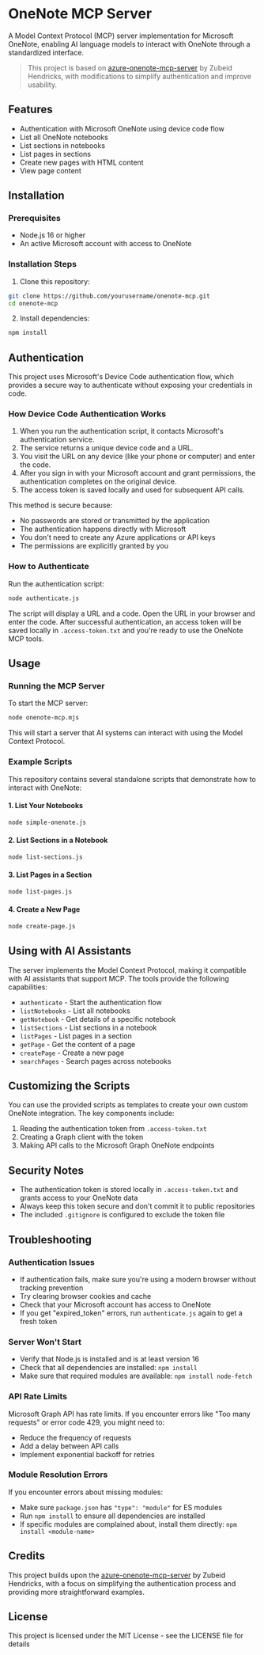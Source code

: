 # OneNote MCP Server

A Model Context Protocol (MCP) server implementation for Microsoft OneNote, enabling AI language models to interact with OneNote through a standardized interface.

> This project is based on [azure-onenote-mcp-server](https://github.com/ZubeidHendricks/azure-onenote-mcp-server) by Zubeid Hendricks, with modifications to simplify authentication and improve usability.

## Features

- Authentication with Microsoft OneNote using device code flow
- List all OneNote notebooks
- List sections in notebooks
- List pages in sections
- Create new pages with HTML content
- View page content

## Installation

### Prerequisites

- Node.js 16 or higher
- An active Microsoft account with access to OneNote

### Installation Steps

1. Clone this repository:

```bash
git clone https://github.com/yourusername/onenote-mcp.git
cd onenote-mcp
```

2. Install dependencies:

```bash
npm install
```

## Authentication

This project uses Microsoft's Device Code authentication flow, which provides a secure way to authenticate without exposing your credentials in code.

### How Device Code Authentication Works

1. When you run the authentication script, it contacts Microsoft's authentication service.
2. The service returns a unique device code and a URL.
3. You visit the URL on any device (like your phone or computer) and enter the code.
4. After you sign in with your Microsoft account and grant permissions, the authentication completes on the original device.
5. The access token is saved locally and used for subsequent API calls.

This method is secure because:
- No passwords are stored or transmitted by the application
- The authentication happens directly with Microsoft
- You don't need to create any Azure applications or API keys
- The permissions are explicitly granted by you

### How to Authenticate

Run the authentication script:

```bash
node authenticate.js
```

The script will display a URL and a code. Open the URL in your browser and enter the code. After successful authentication, an access token will be saved locally in `.access-token.txt` and you're ready to use the OneNote MCP tools.

## Usage

### Running the MCP Server

To start the MCP server:

```bash
node onenote-mcp.mjs
```

This will start a server that AI systems can interact with using the Model Context Protocol.

### Example Scripts

This repository contains several standalone scripts that demonstrate how to interact with OneNote:

#### 1. List Your Notebooks

```bash
node simple-onenote.js
```

#### 2. List Sections in a Notebook

```bash
node list-sections.js
```

#### 3. List Pages in a Section

```bash
node list-pages.js
```

#### 4. Create a New Page

```bash
node create-page.js
```

## Using with AI Assistants

The server implements the Model Context Protocol, making it compatible with AI assistants that support MCP. The tools provide the following capabilities:

- `authenticate` - Start the authentication flow
- `listNotebooks` - List all notebooks
- `getNotebook` - Get details of a specific notebook
- `listSections` - List sections in a notebook
- `listPages` - List pages in a section
- `getPage` - Get the content of a page
- `createPage` - Create a new page
- `searchPages` - Search pages across notebooks

## Customizing the Scripts

You can use the provided scripts as templates to create your own custom OneNote integration. The key components include:

1. Reading the authentication token from `.access-token.txt`
2. Creating a Graph client with the token
3. Making API calls to the Microsoft Graph OneNote endpoints

## Security Notes

- The authentication token is stored locally in `.access-token.txt` and grants access to your OneNote data
- Always keep this token secure and don't commit it to public repositories
- The included `.gitignore` is configured to exclude the token file

## Troubleshooting

### Authentication Issues

- If authentication fails, make sure you're using a modern browser without tracking prevention
- Try clearing browser cookies and cache
- Check that your Microsoft account has access to OneNote
- If you get "expired_token" errors, run `authenticate.js` again to get a fresh token

### Server Won't Start

- Verify that Node.js is installed and is at least version 16
- Check that all dependencies are installed: `npm install`
- Make sure that required modules are available: `npm install node-fetch`

### API Rate Limits

Microsoft Graph API has rate limits. If you encounter errors like "Too many requests" or error code 429, you might need to:
- Reduce the frequency of requests
- Add a delay between API calls
- Implement exponential backoff for retries

### Module Resolution Errors

If you encounter errors about missing modules:
- Make sure `package.json` has `"type": "module"` for ES modules
- Run `npm install` to ensure all dependencies are installed
- If specific modules are complained about, install them directly: `npm install <module-name>`

## Credits

This project builds upon the [azure-onenote-mcp-server](https://github.com/ZubeidHendricks/azure-onenote-mcp-server) by Zubeid Hendricks, with a focus on simplifying the authentication process and providing more straightforward examples.

## License

This project is licensed under the MIT License - see the LICENSE file for details
